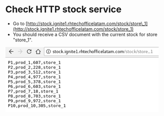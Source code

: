 # Check HTTP stock service

* Go to [http://stock.ignite1.rhtechofficelatam.com/stock/store\_1](http://stock.ignite1.rhtechofficelatam.com/stock/store_1)
* You should receive a CSV document with the current stock for store "store\_1".

![](../../.gitbook/assets/image%20%28175%29.png)



